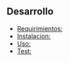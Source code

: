 Desarrollo
---

* [Requirimientos:](development/install/requirimientos.md)
* [Instalacion:](development/install/instalacion.md)
* [Uso:](development/usage/configurar.md)
* [Test:](development/test/testing.md)